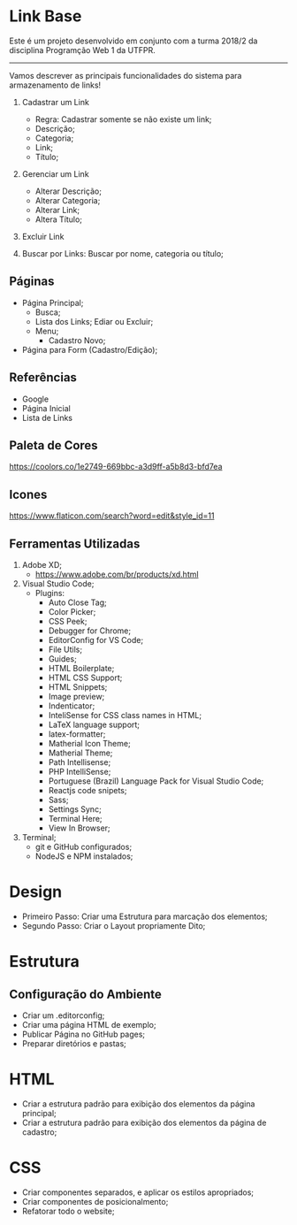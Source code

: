 # Link Base

Este é um projeto desenvolvido em conjunto com a turma 2018/2 da disciplina Programção Web 1 da UTFPR.

---

Vamos descrever as principais funcionalidades do sistema para armazenamento de links!

1. Cadastrar um Link
    * Regra: Cadastrar somente se não existe um link;
    * Descrição;
    * Categoria;
    * Link;
    * Título;

2. Gerenciar um Link
    * Alterar Descrição;
    * Alterar Categoria;
    * Alterar Link;
    * Altera  Título;

3. Excluir Link

4. Buscar por Links:
    Buscar por nome, categoria ou título;

## Páginas

- Página Principal;
    - Busca;
    - Lista dos Links;
        Ediar ou Excluir;
    - Menu;
        - Cadastro Novo;
- Página para Form (Cadastro/Edição);

## Referências

- Google
- Página Inicial
- Lista de Links

## Paleta de Cores

https://coolors.co/1e2749-669bbc-a3d9ff-a5b8d3-bfd7ea

## Icones

https://www.flaticon.com/search?word=edit&style_id=11

## Ferramentas Utilizadas

1. Adobe XD;
    - https://www.adobe.com/br/products/xd.html
2. Visual Studio Code;
    - Plugins:
        * Auto Close Tag;
        * Color Picker;
        * CSS Peek;
        * Debugger for Chrome;
        * EditorConfig for VS Code;
        * File Utils;
        * Guides;
        * HTML Boilerplate;
        * HTML CSS Support;
        * HTML Snippets;
        * Image preview;
        * Indenticator;
        * InteliSense for CSS class names in HTML;
        * LaTeX language support;
        * latex-formatter;
        * Matherial Icon Theme;
        * Matherial Theme;
        * Path Intellisense;
        * PHP IntelliSense;
        * Portuguese (Brazil) Language Pack for Visual Studio Code;
        * Reactjs code snipets;
        * Sass;
        * Settings Sync;
        * Terminal Here;
        * View In Browser;
3. Terminal;
    * git e GitHub configurados;
    * NodeJS e NPM instalados;

# Design

- Primeiro Passo: Criar uma Estrutura para marcação dos elementos;
- Segundo Passo: Criar o Layout propriamente Dito;

# Estrutura

## Configuração do Ambiente

* Criar um .editorconfig;
* Criar uma página HTML de exemplo;
* Publicar Página no GitHub pages;
* Preparar diretórios e pastas;

# HTML

* Criar a estrutura padrão para exibição dos elementos da página principal;
* Criar a estrutura padrão para exibição dos elementos da página de cadastro;

# CSS

* Criar componentes separados, e aplicar os estilos apropriados;
* Criar componentes de posicionalmento;
* Refatorar todo o website;